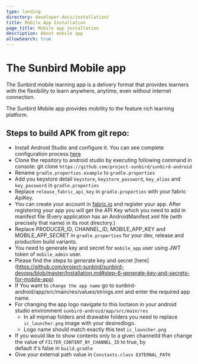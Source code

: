```yaml
---
type: landing
directory: developer-docs/installation/
title: Mobile App Installation
page_title: Mobile app installation
description: About mobile app
allowSearch: true
---
```

# The Sunbird Mobile app

The Sunbird mobile learning app is a delivery format that provides learners with the flexibility to learn anywhere, anytime, even without internet connection.

The Sunbird Mobile app provides mobility to the feature rich learning platform.

## Steps to build APK from git repo:

- Install Android Studio and configure it. You can see complete configuration process [here](https://developer.android.com/studio/intro/studio-config.html) 
- Clone the repsitory to android studio by executing following command in console:
  git clone  `https://github.com/project-sunbird/sunbird-android` 
- Rename `gradle.properties.example` to `gradle.properties`
- Add you keystore detail `keystore`, `keystore_password`, `key_alias` and `key_password` in `gradle.properties`
- Replace `release_fabric_api_key` in `gradle.properties` with your fabric ApiKey. 
- You can create your account in [fabric.io](https://get.fabric.io/) and register your app. After registering your app you will get the     API Key which you need to add in manifest file (Every application has an AndroidManifest.xml file (with precisely that name) in its root   directory.)
- Replace PRODUCER_ID, CHANNEL_ID, MOBILE_APP_KEY and MOBILE_APP_SECRET in `gradle.properties` for your dev, release and production build   variants.
- You need to generate key and secret for `mobile_app` user using JWT token of `mobile_admin` user.
- Please find the steps to generate key and secret [here]
  (https://github.com/project-sunbird/sunbird-devops/blob/master/Installation.md#step-6-generate-key-and-secrets-for-mobile-app)
- If You want to `change the app name` go to sunbird-android/app/src/main/res/values/strings.xml and enter the required app name.
- For changing the app logo  navigate to this loctaion in your android studio environment `sunbird-android/app/src/main/res`
    - In all mipmap folders and drawable folders you need to replace `ic_launcher.png` image with your desiredlogo.
    - Logo name should match exactly this text `ic_launcher.png`
- If you would like to show contents only to a given channelId than change the value of `FILTER_CONTENT_BY_CHANNEL_ID` to true, by    
  default it's false in `build.gradle`
- Give your external path value in `Constants.class EXTERNAL_PATH`
